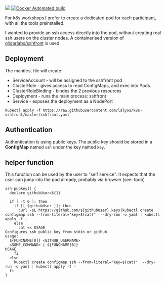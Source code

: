 
[![](https://images.microbadger.com/badges/image/lalyos/k8s-sshfront.svg)](https://microbadger.com/images/lalyos/k8s-sshfront "Get your own image badge on microbadger.com")
[![Docker Automated build](https://img.shields.io/docker/automated/lalyos/k8s-sshfront.svg)](https://hub.docker.com/r/lalyos/k8s-sshfront/)

For k8s workshops I prefer to create a dedicated pod for each participant, with all the tools preinstalled.

I wanted to provide an ssh access directly into the pod, without creating real ssh users on the cluster nodes. A containerised version of [gliderlabs/sshfront](https://github.com/gliderlabs/sshfront) is used.

## Deployment

The manifest file will create:
- ServiceAccount - will be assigned to the sshfront pod
- ClusterRole - gives access to read ConfigMaps, and exec into Pods.
- ClusterRoleBinding - bindes the 2 previous resources
- Deployment - runs the main process: sshfront
- Service - exposes the deployment as a NodePort

```
kubectl apply -f https://raw.githubusercontent.com/lalyos/k8s-sshfront/master/sshfront.yaml
```

## Authentication

Authentication is using public keys. The public key should be stored in
a **ConfigMap** named `ssh` under the key named `key`.

## helper function

This function can be used by the user to "self service". It expects that
the user can jump into the pod already, probably via browser (see: todo)
```
ssh-pubkey() {
  declare githubUser=${1}

  if [ -t 0 ]; then
    if [[ $githubUser ]]; then 
      curl -sL https://github.com/${githubUser}.keys|kubectl create configmap ssh --from-literal="key=$(cat)"  --dry-run -o yaml | kubectl apply -f -
    else
      cat << USAGE
Configures ssh public key from stdin or github
usage:
  ${FUNCNAME[0]} <GITHUB_USERNAME>
  <SOME_COMMAND> | ${FUNCNAME[0]}
USAGE
    fi
  else
    kubectl create configmap ssh --from-literal="key=$(cat)"  --dry-run -o yaml | kubectl apply -f -  
  fi
}
```


